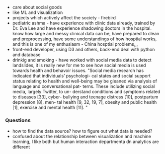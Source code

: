* care about social goods
* like ML and visualization
* projects which actively affect the society - firebird
* pediatric ashma - have experience with clinic data already, trained by Dr. Eva Lee and have experience shadowing doctors in the hospital. know how large and messy clinical data can be, have prepared to clean and preprocessing, have some understandings of how hosptial works, and this is one of my enthusiasm - China hosptial problems,,,
* front-end developer, using D3 and others, back-end deal with python and database
* drinkig and smoking - have worked with social media data to detect landslides, it is really new for me to see how social media is used towards health and behavoir issues. "Social media research has indicated that individuals’ psychologi- cal states and social support status relating to health and well-being may be gleaned via analysis of language and conversational pat- terns. These include utilizing social media, largely Twitter, to un- derstand conditions and symptoms related to diseases [33], cyber- bullying and teenage distress [10], postpartum depression [8], men- tal health [9, 32, 19, 7], obesity and public health [1], exercise and mental health [11]. "

### Questions
* how to find the data source? how to figure out what data is needed?
* confused about the relationship between visualization and machine learning, I like both but human interaction departmenta dn analytics are different 
